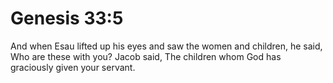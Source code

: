 # Genesis 33:5

And when Esau lifted up his eyes and saw the women and children, he said, Who are these with you? Jacob said, The children whom God has graciously given your servant.
